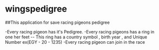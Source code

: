 # wingspedigree
##This application for save racing pigeons pedigree

-Every racing pigeon has it's Pedigree.
-Every racing pigeons has a ring in one her feet
 -- This ring has a country symbol , birth year , and Unique Number ex(EGY - 20 - 1235)
 -Every racing pigeon can join in the race